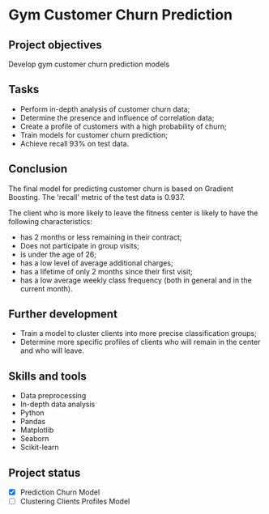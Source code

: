 # Gym Customer Churn Prediction

## Project objectives

Develop gym customer churn prediction models

## Tasks
- Perform in-depth analysis of customer churn data;
- Determine the presence and influence of correlation data;
- Create a profile of customers with a high probability of churn;
- Train models for customer churn prediction;
- Achieve recall 93% on test data.

## Conclusion

The final model for predicting customer churn is based on Gradient Boosting. The 'recall' metric of the test data is 0.937. 

The client who is more likely to leave the fitness center is likely to have the following characteristics:
- has 2 months or less remaining in their contract;
- Does not participate in group visits;
- is under the age of 26;
- has a low level of average additional charges;
- has a lifetime of only 2 months since their first visit;
- has a low average weekly class frequency (both in general and in the current month).

## Further development

- Train a model to cluster clients into more precise classification groups;
- Determine more specific profiles of clients who will remain in the center and who will leave.

## Skills and tools 

* Data preprocessing
* In-depth data analysis
* Python
* Pandas
* Matplotlib
* Seaborn
* Scikit-learn
  
## Project status
- [x] Prediction Churn Model
- [ ] Clustering Clients Profiles Model 

